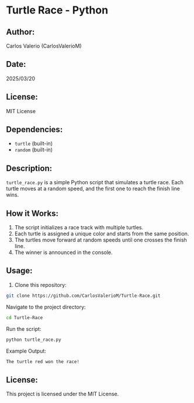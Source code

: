 # Turtle Race - Python

## Author:
Carlos Valerio (CarlosValerioM)

## Date:
2025/03/20

## License:
MIT License

## Dependencies:
- `turtle` (built-in)
- `random` (built-in)

## Description:
`turtle_race.py` is a simple Python script that simulates a turtle race. Each turtle moves at a random speed, and the first one to reach the finish line wins.

## How it Works:
1. The script initializes a race track with multiple turtles.
2. Each turtle is assigned a unique color and starts from the same position.
3. The turtles move forward at random speeds until one crosses the finish line.
4. The winner is announced in the console.

## Usage:

1. Clone this repository:

```bash
git clone https://github.com/CarlosValerioM/Turtle-Race.git
```
Navigate to the project directory:

```bash
cd Turtle-Race
```
Run the script:
```bash
python turtle_race.py
```
Example Output:
```bash
The turtle red won the race!
```
## License:
This project is licensed under the MIT License.
